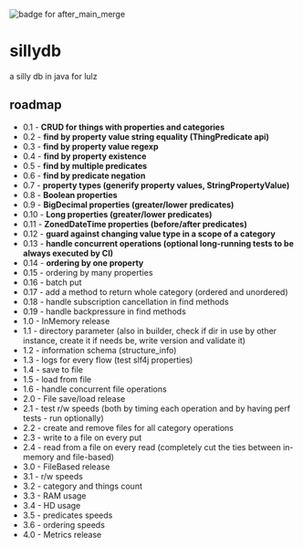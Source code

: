 ![badge for after_main_merge](https://github.com/tirpitz-verus/sillydb/actions/workflows/after_main_merge.yml/badge.svg)

# sillydb
a silly db in java for lulz

## roadmap

* 0.1 - **CRUD for things with properties and categories**
* 0.2 - **find by property value string equality (ThingPredicate api)**
* 0.3 - **find by property value regexp**
* 0.4 - **find by property existence**
* 0.5 - **find by multiple predicates**
* 0.6 - **find by predicate negation**
* 0.7 - **property types (generify property values, StringPropertyValue)**
* 0.8 - **Boolean properties**
* 0.9 - **BigDecimal properties (greater/lower predicates)**
* 0.10 - **Long properties (greater/lower predicates)**
* 0.11 - **ZonedDateTime properties (before/after predicates)**
* 0.12 - **guard against changing value type in a scope of a category**
* 0.13 - **handle concurrent operations (optional long-running tests to be always executed by CI)**
* 0.14 - **ordering by one property**
* 0.15 - ordering by many properties
* 0.16 - batch put
* 0.17 - add a method to return whole category (ordered and unordered)
* 0.18 - handle subscription cancellation in find methods
* 0.19 - handle backpressure in find methods
* 1.0 - InMemory release
* 1.1 - directory parameter (also in builder, check if dir in use by other instance, create it if needs be, write version and validate it)
* 1.2 - information schema (structure_info)
* 1.3 - logs for every flow (test slf4j properties)
* 1.4 - save to file
* 1.5 - load from file
* 1.6 - handle concurrent file operations
* 2.0 - File save/load release
* 2.1 - test r/w speeds (both by timing each operation and by having perf tests - run optionally)
* 2.2 - create and remove files for all category operations
* 2.3 - write to a file on every put
* 2.4 - read from a file on every read (completely cut the ties between in-memory and file-based)
* 3.0 - FileBased release
* 3.1 - r/w speeds
* 3.2 - category and things count
* 3.3 - RAM usage
* 3.4 - HD usage
* 3.5 - predicates speeds
* 3.6 - ordering speeds
* 4.0 - Metrics release
